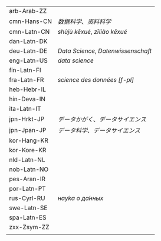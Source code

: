 | | |
|-|-|
| arb-Arab-ZZ |  |
| cmn-Hans-CN | _数据科学_、_资料科学_ |
| cmn-Latn-CN | _shùjù kēxué_, _zīliào kēxué_ |
| dan-Latn-DK |  |
| deu-Latn-DE | _Data Science_, _Datenwissenschaft_ |
| eng-Latn-US | _data science_ |
| fin-Latn-FI |  |
| fra-Latn-FR | _science des données [f-pl]_ |
| heb-Hebr-IL |  |
| hin-Deva-IN |  |
| ita-Latn-IT |  |
| jpn-Hrkt-JP | _データかがく_、_データサイエンス_ |
| jpn-Jpan-JP | _データ科学_、_データサイエンス_ |
| kor-Hang-KR |  |
| kor-Kore-KR |  |
| nld-Latn-NL |  |
| nob-Latn-NO |  |
| pes-Aran-IR |  |
| por-Latn-PT |  |
| rus-Cyrl-RU | _нау́ка о да́нных_ |
| swe-Latn-SE |  |
| spa-Latn-ES |  |
| zxx-Zsym-ZZ |  |
|  |  |
